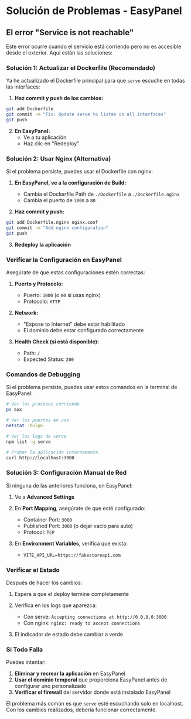 # Solución de Problemas - EasyPanel

## El error "Service is not reachable"

Este error ocurre cuando el servicio está corriendo pero no es accesible desde el exterior. Aquí están las soluciones:

### Solución 1: Actualizar el Dockerfile (Recomendado)

Ya he actualizado el Dockerfile principal para que `serve` escuche en todas las interfaces:

1. **Haz commit y push de los cambios:**
```bash
git add Dockerfile
git commit -m "Fix: Update serve to listen on all interfaces"
git push
```

2. **En EasyPanel:**
   - Ve a tu aplicación
   - Haz clic en "Redeploy"

### Solución 2: Usar Nginx (Alternativa)

Si el problema persiste, puedes usar el Dockerfile con nginx:

1. **En EasyPanel, ve a la configuración de Build:**
   - Cambia el Dockerfile Path de `./Dockerfile` a `./Dockerfile.nginx`
   - Cambia el puerto de `3000` a `80`

2. **Haz commit y push:**
```bash
git add Dockerfile.nginx nginx.conf
git commit -m "Add nginx configuration"
git push
```

3. **Redeploy la aplicación**

### Verificar la Configuración en EasyPanel

Asegúrate de que estas configuraciones estén correctas:

1. **Puerto y Protocolo:**
   - Puerto: `3000` (o `80` si usas nginx)
   - Protocolo: `HTTP`

2. **Network:**
   - "Expose to Internet" debe estar habilitado
   - El dominio debe estar configurado correctamente

3. **Health Check (si está disponible):**
   - Path: `/`
   - Expected Status: `200`

### Comandos de Debugging

Si el problema persiste, puedes usar estos comandos en la terminal de EasyPanel:

```bash
# Ver los procesos corriendo
ps aux

# Ver los puertos en uso
netstat -tulpn

# Ver los logs de serve
npm list -g serve

# Probar la aplicación internamente
curl http://localhost:3000
```

### Solución 3: Configuración Manual de Red

Si ninguna de las anteriores funciona, en EasyPanel:

1. Ve a **Advanced Settings**
2. En **Port Mapping**, asegúrate de que esté configurado:
   - Container Port: `3000`
   - Published Port: `3000` (o dejar vacío para auto)
   - Protocol: `TCP`

3. En **Environment Variables**, verifica que exista:
   - `VITE_API_URL=https://fakestoreapi.com`

### Verificar el Estado

Después de hacer los cambios:

1. Espera a que el deploy termine completamente
2. Verifica en los logs que aparezca:
   - Con serve: `Accepting connections at http://0.0.0.0:3000`
   - Con nginx: `nginx: ready to accept connections`

3. El indicador de estado debe cambiar a verde

### Si Todo Falla

Puedes intentar:

1. **Eliminar y recrear la aplicación** en EasyPanel
2. **Usar el dominio temporal** que proporciona EasyPanel antes de configurar uno personalizado
3. **Verificar el firewall** del servidor donde está instalado EasyPanel

El problema más común es que `serve` esté escuchando solo en localhost. Con los cambios realizados, debería funcionar correctamente.
